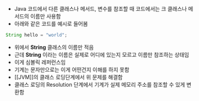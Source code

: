 - Java 코드에서 다른 클래스나 메서드, 변수를 참조할 때 코드에서는 크 클래스나 메서드의 이름만 사용함
- 아래와 같은 코드를 예시로 들어봄
```java
String hello = "world";
```
- 위에서 **String** 클래스의 이름만 적음
- 근데 **String** 이라는 이름은 실제로 어디에 있는지 모르고 이름만 참조하는 상태임
- 이게 심볼릭 레퍼런스임
- 기계는 문자만으로는 이게 어떤건지 이해를 하지 못함
- [[JVM]]의 클래스 로딩단계에서 위 문제를 해결함
- 클래스 로딩의 Resolution 단계에서 기계가 실제 메모리 주소를 참조할 수 있게 변환함